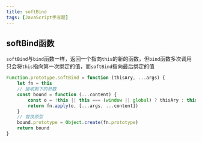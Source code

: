 ```yaml
---
title: softBind
tags: [JavaScript手写题]
---
```


## softBind函数

`softBind`与`bind`函数一样，返回一个指向`this`的新的函数，但`bind`函数多次调用只会将`this`指向第一次绑定的值，而`softBind`指向最后绑定的值

```js
Function.prototype.softBind = function (thisAry, ...args) {
    let fn = this
    // 接收剩下的参数
    const bound = function (...content) {
        const o = !this || this === (window || global) ? thisAry : this
        return fn.apply(o, [...args, ...content])
    }
    // 替换原型
    bound.prototype = Object.create(fn.prototype)
    return bound
}
```